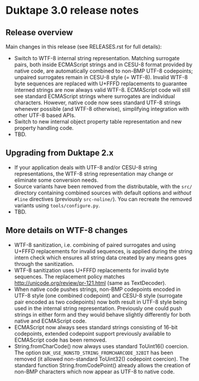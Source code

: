 # Duktape 3.0 release notes

## Release overview

Main changes in this release (see RELEASES.rst for full details):

-   Switch to WTF-8 internal string representation. Matching surrogate
    pairs, both inside ECMAScript strings and in CESU-8 format provided
    by native code, are automatically combined to non-BMP UTF-8
    codepoints; unpaired surrogates remain in CESU-8 style (= WTF-8).
    Invalid WTF-8 byte sequences are replaced with U+FFFD replacements
    to guarantee interned strings are now always valid WTF-8. ECMAScript
    code will still see standard ECMAScript strings where surrogates are
    individual characters. However, native code now sees standard UTF-8
    strings whenever possible (and WTF-8 otherwise), simplifying
    integration with other UTF-8 based APIs.
-   Switch to new internal object property table representation and new
    property handling code.
-   TBD.

## Upgrading from Duktape 2.x

-   If your application deals with UTF-8 and/or CESU-8 string
    representations, the WTF-8 string representation may change or
    eliminate some conversion needs.
-   Source variants have been removed from the distributable, with the
    `src/` directory containing combined sources with default options
    and *without* `#line` directives (previously `src-noline/`). You can
    recreate the removed variants using `tools/configure.py`.
-   TBD.

## More details on WTF-8 changes

-   WTF-8 sanitization, i.e. combining of paired surrogates and using
    U+FFFD replacements for invalid sequences, is applied during the
    string intern check which ensures all string data created by any
    means goes through the sanitization.
-   WTF-8 sanitization uses U+FFFD replacements for invalid byte
    sequences. The replacement policy matches
    <http://unicode.org/review/pr-121.html> (same as TextDecoder).
-   When native code pushes strings, non-BMP codepoints encoded in UTF-8
    style (one combined codepoint) and CESU-8 style (surrogate pair
    encoded as two codepoints) now both result in UTF-8 style being used
    in the internal string representation. Previously one could push
    strings in either form and they would behave slightly differently
    for both native and ECMAScript code.
-   ECMAScript now always sees standard strings consisting of 16-bit
    codepoints, extended codepoint support previously available to
    ECMAScript code has been removed.
-   String.fromCharCode() now always uses standard ToUint16() coercion.
    The option `DUK_USE_NONSTD_STRING_FROMCHARCODE_32BIT` has been
    removed (it allowed non-standard ToUint32() codepoint coercion). The
    standard function String.fromCodePoint() already allows the creation
    of non-BMP characters which now appear as UTF-8 to native code.
